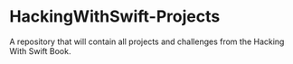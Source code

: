 # HackingWithSwift-Projects
A repository that will contain all projects and challenges from the Hacking With Swift Book.
